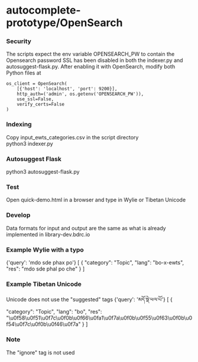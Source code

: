 # autocomplete-prototype/OpenSearch

### Security  
The scripts expect the env variable OPENSEARCH_PW to contain the Opensearch password
SSL has been disabled in both the indexer.py and autosuggest-flask.py.  After enabling it with OpenSearch, modify both Python files at
```
os_client = OpenSearch(
    [{'host': 'localhost', 'port': 9200}],
    http_auth=('admin', os.getenv('OPENSEARCH_PW')),
    use_ssl=False,
    verify_certs=False
)
```

### Indexing  
Copy input_ewts_categories.csv in the script directory  
python3 indexer.py

### Autosuggest Flask  
python3 autosuggest-flask.py

### Test
Open quick-demo.html in a browser and type in Wylie or Tibetan Unicode

### Develop
Data formats for input and output are the same as what is already implemented in library-dev.bdrc.io

### Example Wylie with a typo
{'query': 'mdo sde phax po'}
[
    {
        "category": "Topic",
        "lang": "bo-x-ewts",
        "res": "mdo sde phal po<suggested> che</suggested>"
    }
]

### Example Tibetan Unicode
Unicode does not use the "suggested" tags
{'query': 'མདོ་སྡེ་ཕལ་པོ'}
[
    {
        "category": "Topic",
        "lang": "bo",
        "res": "\u0f58\u0f51\u0f7c\u0f0b\u0f66\u0fa1\u0f7a\u0f0b\u0f55\u0f63\u0f0b\u0f54\u0f7c\u0f0b\u0f46\u0f7a"
    }
]

### Note
The "ignore" tag is not used 